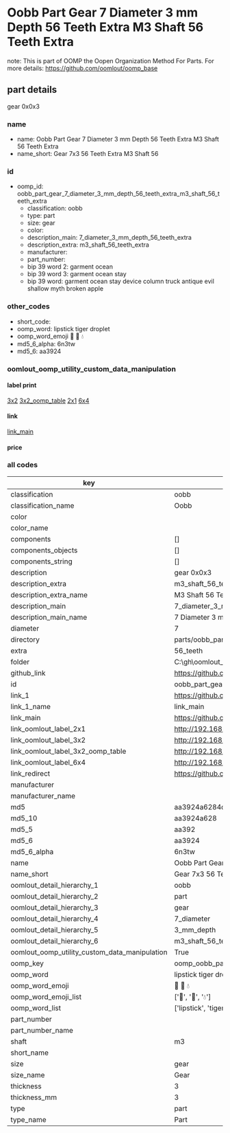 # Oobb Part Gear 7 Diameter 3 mm Depth 56 Teeth Extra M3 Shaft 56 Teeth Extra  

note: This is part of OOMP the Oopen Organization Method For Parts. For more details: https://github.com/oomlout/oomp_base

##  part details
  



gear 0x0x3



### name
* name: Oobb Part Gear 7 Diameter 3 mm Depth 56 Teeth Extra M3 Shaft 56 Teeth Extra
* name_short: Gear 7x3 56 Teeth Extra M3 Shaft 56
### id
* oomp_id: oobb_part_gear_7_diameter_3_mm_depth_56_teeth_extra_m3_shaft_56_teeth_extra
  * classification: oobb
  * type: part
  * size: gear
  * color: 
  * description_main: 7_diameter_3_mm_depth_56_teeth_extra
  * description_extra: m3_shaft_56_teeth_extra
  * manufacturer: 
  * part_number: 
  * bip 39 word 2: garment ocean
  * bip 39 word 3: garment ocean stay
  * bip 39 word: garment ocean stay device column truck antique evil shallow myth broken apple

### other_codes
* short_code: 
* oomp_word: lipstick tiger droplet
* oomp_word_emoji :lipstick: :tiger: :droplet:
* md5_6_alpha: 6n3tw
* md5_6: aa3924






### oomlout_oomp_utility_custom_data_manipulation
#### label print
[3x2](http://192.168.1.245:1112/?label=oomp%206n3tw)
[3x2_oomp_table](http://192.168.1.108:1112/?label=oomp%206n3tw)
[2x1](http://192.168.1.242:1112/?label=oomp%206n3tw)
[6x4](http://192.168.1.55:1112/?label=oomp%206n3tw)    

#### link

[link_main](https://github.com/oomlout/oomlout_oobb_version_4_generated_parts/tree/main/navigation_oomp/oobb/part/gear/7_diameter_3_mm_depth_56_teeth_extra/m3_shaft_56_teeth_extra/part)                              

#### price







### all codes 
| key | value |  
| --- | --- |  
| classification | oobb |  
| classification_name | Oobb |  
| color |  |  
| color_name |  |  
| components | [] |  
| components_objects | [] |  
| components_string | [] |  
| description | gear 0x0x3 |  
| description_extra | m3_shaft_56_teeth_extra |  
| description_extra_name | M3 Shaft 56 Teeth Extra |  
| description_main | 7_diameter_3_mm_depth_56_teeth_extra |  
| description_main_name | 7 Diameter 3 mm Depth 56 Teeth Extra |  
| diameter | 7 |  
| directory | parts/oobb_part_gear_7_diameter_3_mm_depth_56_teeth_extra_m3_shaft_56_teeth_extra |  
| extra | 56_teeth |  
| folder | C:\gh\oomlout_oobb_version_4_generated_parts\parts\oobb_part_gear_7_diameter_3_mm_depth_56_teeth_extra_m3_shaft_56_teeth_extra |  
| github_link | https://github.com/oomlout/oomlout_oomp_part_src/tree/main/parts/oobb_part_gear_7_diameter_3_mm_depth_56_teeth_extra_m3_shaft_56_teeth_extra |  
| id | oobb_part_gear_7_diameter_3_mm_depth_56_teeth_extra_m3_shaft_56_teeth_extra |  
| link_1 | https://github.com/oomlout/oomlout_oobb_version_4_generated_parts/tree/main/navigation_oomp/oobb/part/gear/7_diameter_3_mm_depth_56_teeth_extra/m3_shaft_56_teeth_extra/part |  
| link_1_name | link_main |  
| link_main | https://github.com/oomlout/oomlout_oobb_version_4_generated_parts/tree/main/navigation_oomp/oobb/part/gear/7_diameter_3_mm_depth_56_teeth_extra/m3_shaft_56_teeth_extra/part |  
| link_oomlout_label_2x1 | http://192.168.1.242:1112/?label=oomp%206n3tw |  
| link_oomlout_label_3x2 | http://192.168.1.245:1112/?label=oomp%206n3tw |  
| link_oomlout_label_3x2_oomp_table | http://192.168.1.108:1112/?label=oomp%206n3tw |  
| link_oomlout_label_6x4 | http://192.168.1.55:1112/?label=oomp%206n3tw |  
| link_redirect | https://github.com/oomlout/oomlout_oobb_version_4_generated_parts/tree/main/parts/oobb_gear_07_03_ex_56_teeth_sh_m3 |  
| manufacturer |  |  
| manufacturer_name |  |  
| md5 | aa3924a6284de13fa496e3cba9e63aff |  
| md5_10 | aa3924a628 |  
| md5_5 | aa392 |  
| md5_6 | aa3924 |  
| md5_6_alpha | 6n3tw |  
| name | Oobb Part Gear 7 Diameter 3 mm Depth 56 Teeth Extra M3 Shaft 56 Teeth Extra |  
| name_short | Gear 7x3 56 Teeth Extra M3 Shaft 56 |  
| oomlout_detail_hierarchy_1 | oobb |  
| oomlout_detail_hierarchy_2 | part |  
| oomlout_detail_hierarchy_3 | gear |  
| oomlout_detail_hierarchy_4 | 7_diameter |  
| oomlout_detail_hierarchy_5 | 3_mm_depth |  
| oomlout_detail_hierarchy_6 | m3_shaft_56_teeth_extra |  
| oomlout_oomp_utility_custom_data_manipulation | True |  
| oomp_key | oomp_oobb_part_gear_7_diameter_3_mm_depth_56_teeth_extra_m3_shaft_56_teeth_extra |  
| oomp_word | lipstick tiger droplet |  
| oomp_word_emoji | :lipstick: :tiger: :droplet: |  
| oomp_word_emoji_list | [':lipstick:', ':tiger:', ':droplet:'] |  
| oomp_word_list | ['lipstick', 'tiger', 'droplet'] |  
| part_number |  |  
| part_number_name |  |  
| shaft | m3 |  
| short_name |  |  
| size | gear |  
| size_name | Gear |  
| thickness | 3 |  
| thickness_mm | 3 |  
| type | part |  
| type_name | Part |  
